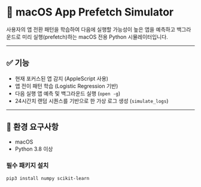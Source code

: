 # 📱 macOS App Prefetch Simulator

사용자의 앱 전환 패턴을 학습하여 다음에 실행할 가능성이 높은 앱을 예측하고 백그라운드로 미리 실행(prefetch)하는 macOS 전용 Python 시뮬레이터입니다.

---

## ✅ 기능

- 현재 포커스된 앱 감지 (AppleScript 사용)
- 앱 전이 패턴 학습 (Logistic Regression 기반)
- 다음 실행 앱 예측 및 백그라운드 실행 (`open -g`)
- 24시간치 랜덤 시퀀스를 기반으로 한 가상 로그 생성 (`simulate_logs`)

---

## 🧱 환경 요구사항

- macOS
- Python 3.8 이상

### 필수 패키지 설치

```bash
pip3 install numpy scikit-learn
